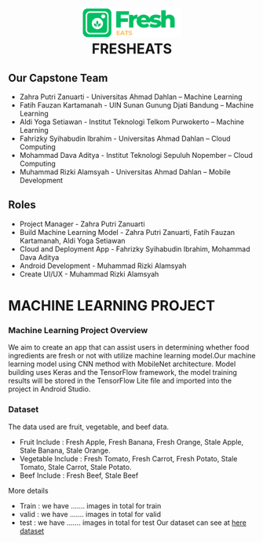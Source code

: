 
<h1 align="center">
<br>
  <img src="images/logo fresheats.png" alt="FRESHEATS" width="200">
  <br>
   FRESHEATS
  <br>
</h1>

## Our Capstone Team
- Zahra Putri Zanuarti - Universitas Ahmad Dahlan – Machine Learning
- Fatih Fauzan Kartamanah - UIN Sunan Gunung Djati Bandung – Machine Learning
- Aldi Yoga Setiawan - Institut Teknologi Telkom Purwokerto – Machine Learning
- Fahrizky Syihabudin Ibrahim - Universitas Ahmad Dahlan – Cloud Computing
- Mohammad Dava Aditya - Institut Teknologi Sepuluh Nopember – Cloud Computing
- Muhammad Rizki Alamsyah - Universitas Ahmad Dahlan – Mobile Development

## Roles 
- Project Manager - Zahra Putri Zanuarti
- Build Machine Learning Model - Zahra Putri Zanuarti, Fatih Fauzan Kartamanah, Aldi Yoga Setiawan
- Cloud and Deployment App - Fahrizky Syihabudin Ibrahim, Mohammad Dava Aditya
- Android Development - Muhammad Rizki Alamsyah
- Create UI/UX - Muhammad Rizki Alamsyah

##
# MACHINE LEARNING PROJECT

### Machine Learning Project Overview
We aim to create an app that can assist users in determining whether food ingredients are fresh or not with utilize machine learning model.Our machine learning model using CNN method with MobileNet architecture. Model building uses Keras and the TensorFlow framework, the model training results will be stored in the TensorFlow Lite file and imported into the project in Android Studio. 

### Dataset
The data used are fruit, vegetable, and beef data. 
- Fruit Include : Fresh Apple, Fresh Banana, Fresh Orange, Stale Apple, Stale Banana, Stale Orange.
- Vegetable Include : Fresh Tomato, Fresh Carrot, Fresh Potato, Stale Tomato, Stale Carrot, Stale Potato.
- Beef Include : Fresh Beef, Stale Beef

More details
- Train : we have ....... images in total for train
- valid : we have ....... images in total for valid
- test  : we have ....... images in total for test
Our dataset can see at [here dataset](https://drive.google.com/drive/folders/1LUxMwH_F943Jt-5u5bG8CUcSDtth2gU2?usp=drive_link )
